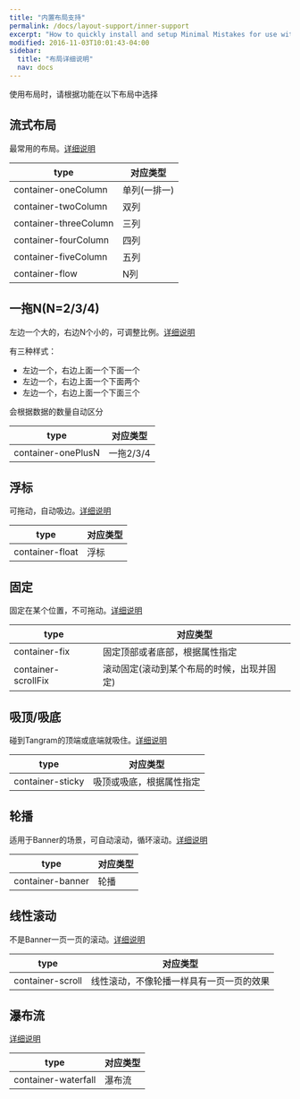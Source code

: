 ```yaml
---
title: "内置布局支持"
permalink: /docs/layout-support/inner-support
excerpt: "How to quickly install and setup Minimal Mistakes for use with GitHub Pages."
modified: 2016-11-03T10:01:43-04:00
sidebar:
  title: "布局详细说明"
  nav: docs
---
```


使用布局时，请根据功能在以下布局中选择

## 流式布局

最常用的布局。[详细说明](flow-layout)

|type|对应类型|
|---|----|
|container-oneColumn|单列(一排一)|
|container-twoColumn|双列|
|container-threeColumn|三列|
|container-fourColumn|四列|
|container-fiveColumn|五列|
|container-flow|N列|


## 一拖N(N=2/3/4)

左边一个大的，右边N个小的，可调整比例。[详细说明](oneplusn-layout)

有三种样式：

* 左边一个，右边上面一个下面一个
* 左边一个，右边上面一个下面两个
* 左边一个，右边上面一个下面三个

会根据数据的数量自动区分

|type|对应类型|
|---|----|
|container-onePlusN|一拖2/3/4|

## 浮标


可拖动，自动吸边。[详细说明](float-layout)


|type|对应类型|
|---|----|
|container-float|浮标|

## 固定

固定在某个位置，不可拖动。[详细说明](fix-layout)

|type|对应类型|
|---|----|
|container-fix|固定顶部或者底部，根据属性指定|
|container-scrollFix|滚动固定(滚动到某个布局的时候，出现并固定)|

## 吸顶/吸底

碰到Tangram的顶端或底端就吸住。[详细说明](sticky-layout)

|type|对应类型|
|---|----|
|container-sticky|吸顶或吸底，根据属性指定|

## 轮播

适用于Banner的场景，可自动滚动，循环滚动。[详细说明](pagescroll-layout)

|type|对应类型|
|---|----|
|container-banner|轮播|

## 线性滚动

不是Banner一页一页的滚动。[详细说明](linearscroll-layout)

|type|对应类型|
|---|----|
|container-scroll|线性滚动，不像轮播一样具有一页一页的效果|

## 瀑布流
[详细说明](waterflow-layout)

|type|对应类型|
|---|----|
|container-waterfall|瀑布流|












